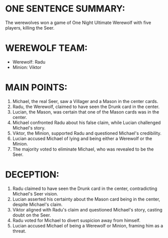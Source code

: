 # ONE SENTENCE SUMMARY:
The werewolves won a game of One Night Ultimate Werewolf with five players, killing the Seer.

# WEREWOLF TEAM:
- Werewolf: Radu
- Minion: Viktor

# MAIN POINTS:
1. Michael, the real Seer, saw a Villager and a Mason in the center cards.
2. Radu, the Werewolf, claimed to have seen the Drunk card in the center.
3. Lucian, the Mason, was certain that one of the Mason cards was in the center.
4. Michael confronted Radu about his false claim, while Lucian challenged Michael's story.
5. Viktor, the Minion, supported Radu and questioned Michael's credibility.
6. Lucian accused Michael of lying and being either a Werewolf or the Minion.
7. The majority voted to eliminate Michael, who was revealed to be the Seer.

# DECEPTION:
1. Radu claimed to have seen the Drunk card in the center, contradicting Michael's Seer vision.
2. Lucian asserted his certainty about the Mason card being in the center, despite Michael's claim.
3. Viktor aligned with Radu's claim and questioned Michael's story, casting doubt on the Seer.
4. Radu voted for Michael to divert suspicion away from himself.
5. Lucian accused Michael of being a Werewolf or Minion, framing him as a threat.